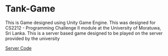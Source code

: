 # Tank-Game
<p>This is Game designed using Unity Game Engine. This was designed for CS2212 - Programming Challenge II module at the University of Moratuwa, Sri Lanka.
This is a server based game designed to be played on the server provided by the university</p>
<a href="http://www.hirealms.netai.net/files/server.zip" download>Server Code<a>

